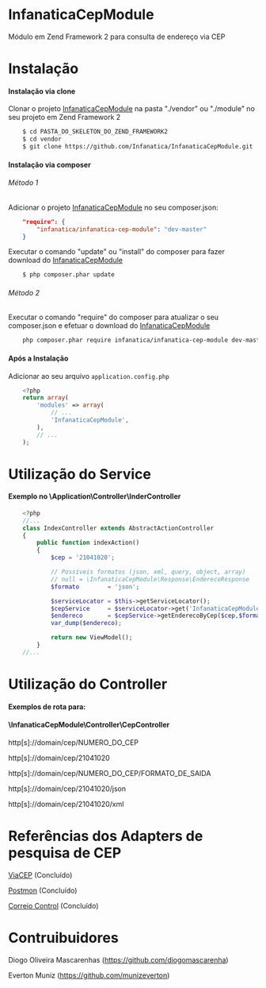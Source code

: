 # InfanaticaCepModule

Módulo em Zend Framework 2 para consulta de endereço via CEP

# Instalação

#### Instalação via clone

Clonar o projeto [InfanaticaCepModule](https://github.com/Infanatica/InfanaticaCepModule.git) na pasta "./vendor" ou "./module" no seu projeto em Zend Framework 2

```bash
    $ cd PASTA_DO_SKELETON_DO_ZEND_FRAMEWORK2
    $ cd vendor
    $ git clone https://github.com/Infanatica/InfanaticaCepModule.git
```

#### Instalação via composer

###### Método 1

Adicionar o projeto [InfanaticaCepModule](https://packagist.org/packages/infanatica/infanatica-cep-module) no seu composer.json:


```json
    "require": {
        "infanatica/infanatica-cep-module": "dev-master"
    }
```
Executar o comando "update" ou "install" do composer para fazer download do [InfanaticaCepModule](https://packagist.org/packages/infanatica/infanatica-cep-module)

```bash
    $ php composer.phar update
```

###### Método 2

Executar o comando "require" do composer para atualizar o seu composer.json e efetuar o download do [InfanaticaCepModule](https://packagist.org/packages/infanatica/infanatica-cep-module)

```bash
	php composer.phar require infanatica/infanatica-cep-module dev-master
```


#### Após a Instalação

Adicionar ao seu arquivo `application.config.php` 

```php
    <?php
    return array(
        'modules' => array(
            // ...
            'InfanaticaCepModule',
        ),
        // ...
    );
```

# Utilização do Service 
#### Exemplo no \Application\Controller\InderController

```php
	<?php
	//...
	class IndexController extends AbstractActionController
	{
		public function indexAction()
	    {
			$cep = '21041020';

			// Possíveis formatos (json, xml, query, object, array)
			// null = \InfanaticaCepModule\Response\EnderecoResponse
			$formato        = 'json';

			$serviceLocator = $this->getServiceLocator();
			$cepService     = $serviceLocator->get('InfanaticaCepModule\Service\CepService');
			$endereco       = $cepService->getEnderecoByCep($cep,$formato);
			var_dump($endereco);

	        return new ViewModel();
	    }
    //...
```

# Utilização do Controller 
#### Exemplos de rota para:
#### \InfanaticaCepModule\Controller\CepController


http[s]://domain/cep/NUMERO_DO_CEP</div>

http[s]://domain/cep/21041020</div>

http[s]://domain/cep/NUMERO_DO_CEP/FORMATO_DE_SAIDA</div>

http[s]://domain/cep/21041020/json

http[s]://domain/cep/21041020/xml


# Referências dos Adapters de pesquisa de CEP

[ViaCEP](http://viacep.com.br/) (Concluído)

[Postmon](http://postmon.com.br/) (Concluído)

[Correio Control](http://avisobrasil.com.br/correio-control/api-de-consulta-de-cep/) (Concluído)


# Contruibuidores

Diogo Oliveira Mascarenhas (https://github.com/diogomascarenha)

Everton Muniz (https://github.com/munizeverton)